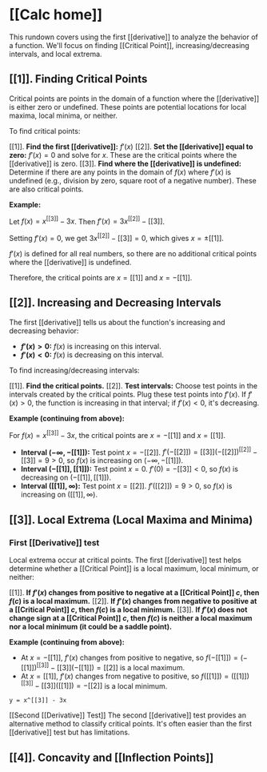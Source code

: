 # [[Calc home]]

This rundown covers using the first [[derivative]] to analyze the behavior of a function.  We'll focus on finding [[Critical Point]], increasing/decreasing intervals, and local extrema.

## [[1]]. Finding Critical Points

Critical points are points in the domain of a function where the [[derivative]] is either zero or undefined.  These points are potential locations for local maxima, local minima, or neither.

To find critical points:

[[1]]. **Find the first [[derivative]]:** $f'(x)$
[[2]]. **Set the [[derivative]] equal to zero:** $f'(x) = 0$ and solve for $x$.  These are the critical points where the [[derivative]] is zero.
[[3]]. **Find where the [[derivative]] is undefined:** Determine if there are any points in the domain of $f(x)$ where $f'(x)$ is undefined (e.g., division by zero, square root of a negative number). These are also critical points.

**Example:**

Let $f(x) = x^[[3]] - 3x$. Then $f'(x) = 3x^[[2]] - [[3]]$.

Setting $f'(x) = 0$, we get $3x^[[2]] - [[3]] = 0$, which gives $x = \pm [[1]]$.

$f'(x)$ is defined for all real numbers, so there are no additional critical points where the [[derivative]] is undefined.

Therefore, the critical points are $x = [[1]]$ and $x = -[[1]]$.


## [[2]]. Increasing and Decreasing Intervals

The first [[derivative]] tells us about the function's increasing and decreasing behavior:

* **$f'(x) > 0$:**  $f(x)$ is increasing on this interval.
* **$f'(x) < 0$:** $f(x)$ is decreasing on this interval.

To find increasing/decreasing intervals:

[[1]]. **Find the critical points.**
[[2]]. **Test intervals:** Choose test points in the intervals created by the critical points.  Plug these test points into $f'(x)$. If $f'(x) > 0$, the function is increasing in that interval; if $f'(x) < 0$, it's decreasing.


**Example (continuing from above):**

For $f(x) = x^[[3]] - 3x$, the critical points are $x = -[[1]]$ and $x = [[1]]$.

* **Interval $(-\infty, -[[1]])$:** Test point $x = -[[2]]$. $f'(-[[2]]) = [[3]](-[[2]])^[[2]] - [[3]] = 9 > 0$, so $f(x)$ is increasing on $(-\infty, -[[1]])$.
* **Interval $(-[[1]], [[1]])$:** Test point $x = 0$. $f'(0) = -[[3]] < 0$, so $f(x)$ is decreasing on $(-[[1]], [[1]])$.
* **Interval $([[1]], \infty)$:** Test point $x = [[2]]$. $f'([[2]]) = 9 > 0$, so $f(x)$ is increasing on $([[1]], \infty)$.


## [[3]]. Local Extrema (Local Maxima and Minima)

### First [[Derivative]] test
Local extrema occur at critical points.  The first [[derivative]] test helps determine whether a [[Critical Point]] is a local maximum, local minimum, or neither:

[[1]]. **If $f'(x)$ changes from positive to negative at a [[Critical Point]] $c$, then $f(c)$ is a local maximum.**
[[2]]. **If $f'(x)$ changes from negative to positive at a [[Critical Point]] $c$, then $f(c)$ is a local minimum.**
[[3]]. **If $f'(x)$ does not change sign at a [[Critical Point]] $c$, then $f(c)$ is neither a local maximum nor a local minimum (it could be a saddle point).**


**Example (continuing from above):**

* At $x = -[[1]]$, $f'(x)$ changes from positive to negative, so $f(-[[1]]) = (-[[1]])^[[3]] - [[3]](-[[1]]) = [[2]]$ is a local maximum.
* At $x = [[1]]$, $f'(x)$ changes from negative to positive, so $f([[1]]) = ([[1]])^[[3]] - [[3]]([[1]]) = -[[2]]$ is a local minimum.


```desmos-graph
y = x^[[3]] - 3x
```

[[Second [[Derivative]] Test]]  The second [[derivative]] test provides an alternative method to classify critical points.  It's often easier than the first [[derivative]] test but has limitations.

## [[4]]. Concavity and [[Inflection Points]]


